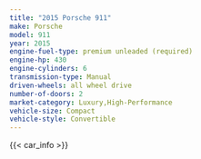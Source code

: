 ```yaml
---
title: "2015 Porsche 911"
make: Porsche
model: 911
year: 2015
engine-fuel-type: premium unleaded (required)
engine-hp: 430
engine-cylinders: 6
transmission-type: Manual
driven-wheels: all wheel drive
number-of-doors: 2
market-category: Luxury,High-Performance
vehicle-size: Compact
vehicle-style: Convertible
---
```


{{< car_info >}}
